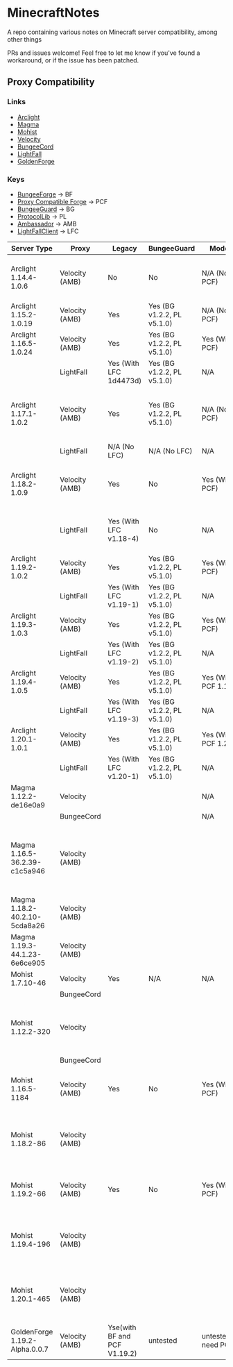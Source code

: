 # MinecraftNotes
A repo containing various notes on Minecraft server compatibility, among other things

PRs and issues welcome! Feel free to let me know if you've found a workaround, or if the issue has been patched.

## Proxy Compatibility
### Links
- [Arclight](https://github.com/IzzelAliz/Arclight)
- [Magma](https://magmafoundation.org/)
- [Mohist](https://mohistmc.com/)
- [Velocity](https://papermc.io/downloads/velocity)
- [BungeeCord](https://github.com/SpigotMC/BungeeCord)
- [LightFall](https://github.com/ArclightPowered/lightfall)
- [GoldenForge](https://github.com/GoldenForge/GoldenForge)

### Keys
- [BungeeForge](https://github.com/caunt/BungeeForge) -> BF
- [Proxy Compatible Forge](https://github.com/adde0109/Proxy-Compatible-Forge) -> PCF
- [BungeeGuard](https://github.com/lucko/BungeeGuard) -> BG
- [ProtocolLib](https://github.com/dmulloy2/ProtocolLib) -> PL
- [Ambassador](https://github.com/adde0109/Ambassador) -> AMB
- [LightFallClient](https://github.com/ArclightPowered/lightfall-client/releases) -> LFC

| Server Type                   | Proxy          | Legacy                 | BungeeGuard                | Modern                | Notes                                                               |
|-------------------------------|----------------|------------------------|----------------------------|-----------------------|---------------------------------------------------------------------|
| Arclight 1.14.4-1.0.6         | Velocity (AMB) | No                     | No                         | N/A (No PCF)          | Generic forwarding error, malformed data                            |
| Arclight 1.15.2-1.0.19        | Velocity (AMB) | Yes                    | Yes (BG v1.2.2, PL v5.1.0) | N/A (No PCF)          |                                                                     |
| Arclight 1.16.5-1.0.24        | Velocity (AMB) | Yes                    | Yes (BG v1.2.2, PL v5.1.0) | Yes (With PCF)        |                                                                     |
|                               | LightFall      | Yes (With LFC 1d4473d) | Yes (BG v1.2.2, PL v5.1.0) | N/A                   |                                                                     |
| Arclight 1.17.1-1.0.2         | Velocity (AMB) | Yes                    | Yes (BG v1.2.2, PL v5.1.0) | N/A (No PCF)          | Arclight Would only start when using Java 16                        |
|                               | LightFall      | N/A (No LFC)           | N/A (No LFC)               | N/A                   |                                                                     |
| Arclight 1.18.2-1.0.9         | Velocity (AMB) | Yes                    | No                         | Yes (With PCF)        | Generic forwarding error, malformed data                            |
|                               | LightFall      | Yes (With LFC v1.18-4) | No                         | N/A                   | Generic forwarding error, malformed data                            |
| Arclight 1.19.2-1.0.2         | Velocity (AMB) | Yes                    | Yes (BG v1.2.2, PL v5.1.0) | Yes (With PCF)        |                                                                     |
|                               | LightFall      | Yes (With LFC v1.19-1) | Yes (BG v1.2.2, PL v5.1.0) | N/A                   |                                                                     |
| Arclight 1.19.3-1.0.3         | Velocity (AMB) | Yes                    | Yes (BG v1.2.2, PL v5.1.0) | Yes (With PCF)        |                                                                     |
|                               | LightFall      | Yes (With LFC v1.19-2) | Yes (BG v1.2.2, PL v5.1.0) | N/A                   |                                                                     |
| Arclight 1.19.4-1.0.5         | Velocity (AMB) | Yes                    | Yes (BG v1.2.2, PL v5.1.0) | Yes (With PCF 1.19.3) |                                                                     |
|                               | LightFall      | Yes (With LFC v1.19-3) | Yes (BG v1.2.2, PL v5.1.0) | N/A                   |                                                                     |
| Arclight 1.20.1-1.0.1         | Velocity (AMB) | Yes                    | Yes (BG v1.2.2, PL v5.1.0) | Yes (With PCF 1.20)   |                                                                     |
|                               | LightFall      | Yes (With LFC v1.20-1) | Yes (BG v1.2.2, PL v5.1.0) | N/A                   |                                                                     |
| Magma 1.12.2-de16e0a9         | Velocity       |                        |                            | N/A                   |                                                                     |
|                               | BungeeCord     |                        |                            | N/A                   |                                                                     |
| Magma 1.16.5-36.2.39-c1c5a946 | Velocity (AMB) |                        |                            |                       | This version is full of bugs and Magma doesn't currently support it |
| Magma 1.18.2-40.2.10-5cda8a26 | Velocity (AMB) |                        |                            |                       |                                                                     |
| Magma 1.19.3-44.1.23-6e6ce905 | Velocity (AMB) |                        |                            |                       |                                                                     |
| Mohist 1.7.10-46              | Velocity       | Yes                    | N/A                        | N/A                   |                                                                     |
|                               | BungeeCord     |                        |                            |                       |                                                                     |
| Mohist 1.12.2-320             | Velocity       |                        |                            |                       | Test failed, server wouldn't connect locally                        |
|                               | BungeeCord     |                        |                            |                       |                                                                     |
| Mohist 1.16.5-1184            | Velocity (AMB) | Yes                    | No                         | Yes (With PCF)        | Generic forwarding error, malformed data                            |
| Mohist 1.18.2-86              | Velocity (AMB) |                        |                            |                       | Test failed, server wouldn't connect locally                        |
| Mohist 1.19.2-66              | Velocity (AMB) | Yes                    | No                         | Yes (With PCF)        | Generic forwarding error, malformed data                            |
| Mohist 1.19.4-196             | Velocity (AMB) |                        |                            |                       | Test failed, server wouldn't connect locally                        |
| Mohist 1.20.1-465             | Velocity (AMB) |                        |                            |                       | Test failed, server wouldn't connect locally                        |
| GoldenForge 1.19.2-Alpha.0.0.7| Velocity (AMB) | Yse(with BF and PCF V1.19.2)| untested              | untested(will need PCF)|                                                                    |
